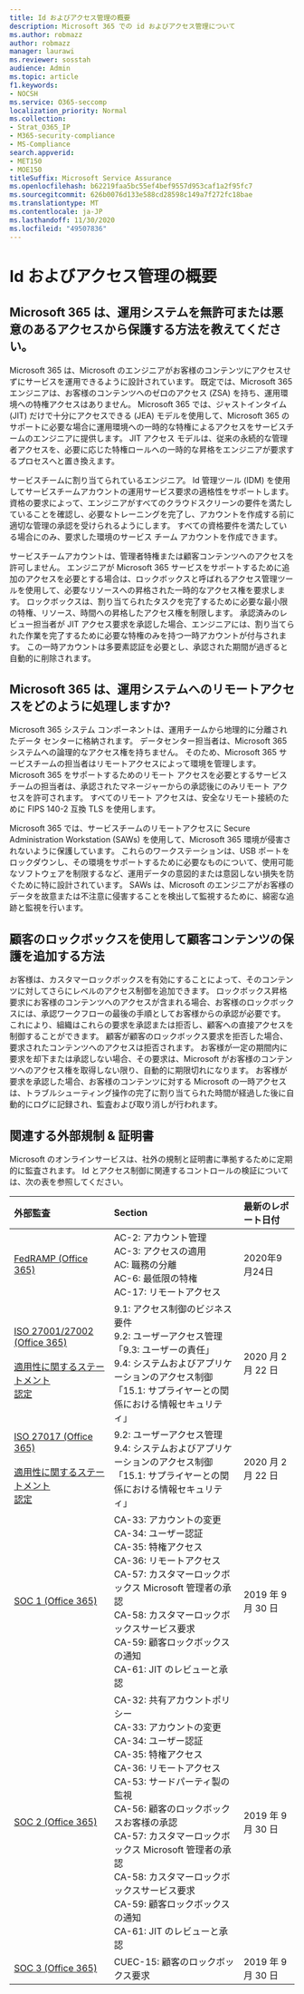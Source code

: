 ```yaml
---
title: Id およびアクセス管理の概要
description: Microsoft 365 での id およびアクセス管理について
ms.author: robmazz
author: robmazz
manager: laurawi
ms.reviewer: sosstah
audience: Admin
ms.topic: article
f1.keywords:
- NOCSH
ms.service: O365-seccomp
localization_priority: Normal
ms.collection:
- Strat_O365_IP
- M365-security-compliance
- MS-Compliance
search.appverid:
- MET150
- MOE150
titleSuffix: Microsoft Service Assurance
ms.openlocfilehash: b62219faa5bc55ef4bef9557d953caf1a2f95fc7
ms.sourcegitcommit: 626b0076d133e588cd28598c149a7f272fc18bae
ms.translationtype: MT
ms.contentlocale: ja-JP
ms.lasthandoff: 11/30/2020
ms.locfileid: "49507836"
---
```

# <a name="identity-and-access-management-overview"></a>Id およびアクセス管理の概要

## <a name="how-does-microsoft-365-protect-production-systems-from-unauthorized-or-malicious-access"></a>Microsoft 365 は、運用システムを無許可または悪意のあるアクセスから保護する方法を教えてください。

Microsoft 365 は、Microsoft のエンジニアがお客様のコンテンツにアクセスせずにサービスを運用できるように設計されています。 既定では、Microsoft 365 エンジニアは、お客様のコンテンツへのゼロのアクセス (ZSA) を持ち、運用環境への特権アクセスはありません。 Microsoft 365 では、ジャストインタイム (JIT) だけで十分にアクセスできる (JEA) モデルを使用して、Microsoft 365 のサポートに必要な場合に運用環境への一時的な特権によるアクセスをサービスチームのエンジニアに提供します。 JIT アクセス モデルは、従来の永続的な管理者アクセスを、必要に応じた特権ロールへの一時的な昇格をエンジニアが要求するプロセスへと置き換えます。

サービスチームに割り当てられているエンジニア。 Id 管理ツール (IDM) を使用してサービスチームアカウントの運用サービス要求の適格性をサポートします。 資格の要求によって、エンジニアがすべてのクラウドスクリーンの要件を満たしていることを確認し、必要なトレーニングを完了し、アカウントを作成する前に適切な管理の承認を受けられるようにします。 すべての資格要件を満たしている場合にのみ、要求した環境のサービス チーム アカウントを作成できます。

サービスチームアカウントは、管理者特権または顧客コンテンツへのアクセスを許可しません。 エンジニアが Microsoft 365 サービスをサポートするために追加のアクセスを必要とする場合は、ロックボックスと呼ばれるアクセス管理ツールを使用して、必要なリソースへの昇格された一時的なアクセス権を要求します。 ロックボックスは、割り当てられたタスクを完了するために必要な最小限の特権、リソース、時間への昇格したアクセス権を制限します。 承認済みのレビュー担当者が JIT アクセス要求を承認した場合、エンジニアには、割り当てられた作業を完了するために必要な特権のみを持つ一時アカウントが付与されます。 この一時アカウントは多要素認証を必要とし、承認された期間が過ぎると自動的に削除されます。

## <a name="how-does-microsoft-365-handle-remote-access-to-production-systems"></a>Microsoft 365 は、運用システムへのリモートアクセスをどのように処理しますか?

Microsoft 365 システム コンポーネントは、運用チームから地理的に分離されたデータ センターに格納されます。 データセンター担当者は、Microsoft 365 システムへの論理的なアクセス権を持ちません。 そのため、Microsoft 365 サービスチームの担当者はリモートアクセスによって環境を管理します。 Microsoft 365 をサポートするためのリモート アクセスを必要とするサービスチームの担当者は、承認されたマネージャーからの承認後にのみリモート アクセスを許可されます。 すべてのリモート アクセスは、安全なリモート接続のために FIPS 140-2 互換 TLS を使用します。

Microsoft 365 では、サービスチームのリモートアクセスに Secure Administration Workstation (SAWs) を使用して、Microsoft 365 環境が侵害されないように保護しています。 これらのワークステーションは、USB ポートをロックダウンし、その環境をサポートするために必要なものについて、使用可能なソフトウェアを制限するなど、運用データの意図的または意図しない損失を防ぐために特に設計されています。 SAWs は、Microsoft のエンジニアがお客様のデータを故意または不注意に侵害することを検出して監視するために、綿密な追跡と監視を行います。

## <a name="how-does-customer-lockbox-add-additional-protection-for-customer-content"></a>顧客のロックボックスを使用して顧客コンテンツの保護を追加する方法

お客様は、カスタマーロックボックスを有効にすることによって、そのコンテンツに対してさらにレベルのアクセス制御を追加できます。 ロックボックス昇格要求にお客様のコンテンツへのアクセスが含まれる場合、お客様のロックボックスには、承認ワークフローの最後の手順としてお客様からの承認が必要です。 これにより、組織はこれらの要求を承認または拒否し、顧客への直接アクセスを制御することができます。 顧客が顧客のロックボックス要求を拒否した場合、要求されたコンテンツへのアクセスは拒否されます。 お客様が一定の期間内に要求を却下または承認しない場合、その要求は、Microsoft がお客様のコンテンツへのアクセス権を取得しない限り、自動的に期限切れになります。 お客様が要求を承認した場合、お客様のコンテンツに対する Microsoft の一時アクセスは、トラブルシューティング操作の完了に割り当てられた時間が経過した後に自動的にログに記録され、監査および取り消しが行われます。

## <a name="related-external-regulations--certifications"></a>関連する外部規制 & 証明書

Microsoft のオンラインサービスは、社外の規制と証明書に準拠するために定期的に監査されます。 Id とアクセス制御に関連するコントロールの検証については、次の表を参照してください。

| **外部監査** | **Section** | **最新のレポート日付** |
|:--------------------|:------------|:-----------------------|
| [FedRAMP (Office 365)](https://compliance.microsoft.com/compliancemanager) | AC-2: アカウント管理 <br> AC-3: アクセスの適用 <br> AC: 職務の分離 <br> AC-6: 最低限の特権 <br> AC-17: リモートアクセス | 2020年9月24日 |
| [ISO 27001/27002 (Office 365)](https://servicetrust.microsoft.com/ViewPage/MSComplianceGuideV3?command=Download&downloadType=Document&downloadId=d7864d4f-e053-4cc4-a964-fa526d07c3be&tab=7027ead0-3d6b-11e9-b9e1-290b1eb4cdeb&docTab=7027ead0-3d6b-11e9-b9e1-290b1eb4cdeb_ISO_Reports) <br><br> [適用性に関するステートメント](https://servicetrust.microsoft.com/ViewPage/MSComplianceGuide?command=Download&downloadType=Document&downloadId=8ee1e46b-2ada-4e7b-bb7d-4c55a8cb6fcd&docTab=4ce99610-c9c0-11e7-8c2c-f908a777fa4d_ISO_Reports) <br> [認定](https://servicetrust.microsoft.com/ViewPage/MSComplianceGuideV3?command=Download&downloadType=Document&downloadId=1e84a14a-2468-45ac-9412-5e53250d57ec&tab=7027ead0-3d6b-11e9-b9e1-290b1eb4cdeb&docTab=7027ead0-3d6b-11e9-b9e1-290b1eb4cdeb_ISO_Reports) | 9.1: アクセス制御のビジネス要件 <br> 9.2: ユーザーアクセス管理 <br> 「9.3: ユーザーの責任」 <br> 9.4: システムおよびアプリケーションのアクセス制御 <br> 「15.1: サプライヤーとの関係における情報セキュリティ」 | 2020 月 2 月 22 日 |
| [ISO 27017 (Office 365)](https://servicetrust.microsoft.com/ViewPage/MSComplianceGuideV3?command=Download&downloadType=Document&downloadId=d7864d4f-e053-4cc4-a964-fa526d07c3be&tab=7027ead0-3d6b-11e9-b9e1-290b1eb4cdeb&docTab=7027ead0-3d6b-11e9-b9e1-290b1eb4cdeb_ISO_Reports) <br><br> [適用性に関するステートメント](https://servicetrust.microsoft.com/ViewPage/MSComplianceGuide?command=Download&downloadType=Document&downloadId=8ee1e46b-2ada-4e7b-bb7d-4c55a8cb6fcd&docTab=4ce99610-c9c0-11e7-8c2c-f908a777fa4d_ISO_Reports) <br> [認定](https://servicetrust.microsoft.com/ViewPage/MSComplianceGuideV3?command=Download&downloadType=Document&downloadId=70de0999-5451-43a3-9ef4-761e8fbfb1a3&tab=7027ead0-3d6b-11e9-b9e1-290b1eb4cdeb&docTab=7027ead0-3d6b-11e9-b9e1-290b1eb4cdeb_ISO_Reports) | 9.2: ユーザーアクセス管理 <br> 9.4: システムおよびアプリケーションのアクセス制御 <br> 「15.1: サプライヤーとの関係における情報セキュリティ」 | 2020 月 2 月 22 日 |
| [SOC 1 (Office 365)](https://servicetrust.microsoft.com/ViewPage/MSComplianceGuideV3?command=Download&downloadType=Document&downloadId=b07c0f7b-6bd5-4544-8255-7a5f14bf914a&tab=7027ead0-3d6b-11e9-b9e1-290b1eb4cdeb&docTab=7027ead0-3d6b-11e9-b9e1-290b1eb4cdeb_SOC_/_SSAE_16_Reports) | CA-33: アカウントの変更 <br> CA-34: ユーザー認証 <br> CA-35: 特権アクセス <br> CA-36: リモートアクセス <br> CA-57: カスタマーロックボックス Microsoft 管理者の承認 <br> CA-58: カスタマーロックボックスサービス要求 <br> CA-59: 顧客ロックボックスの通知 <br> CA-61: JIT のレビューと承認 | 2019 年 9 月 30 日 |
| [SOC 2 (Office 365)](https://servicetrust.microsoft.com/ViewPage/MSComplianceGuideV3?command=Download&downloadType=Document&downloadId=fa062990-e758-4ddc-ace3-7fb21a301d09&tab=7027ead0-3d6b-11e9-b9e1-290b1eb4cdeb&docTab=7027ead0-3d6b-11e9-b9e1-290b1eb4cdeb_SOC_/_SSAE_16_Rep-11e9-b9e1-290b1eb4cdeb_SOC_/_SSAE_16_Reports) | CA-32: 共有アカウントポリシー <br> CA-33: アカウントの変更 <br> CA-34: ユーザー認証 <br> CA-35: 特権アクセス <br> CA-36: リモートアクセス <br> CA-53: サードパーティ製の監視 <br> CA-56: 顧客のロックボックスお客様の承認 <br> CA-57: カスタマーロックボックス Microsoft 管理者の承認 <br> CA-58: カスタマーロックボックスサービス要求 <br> CA-59: 顧客ロックボックスの通知 <br> CA-61: JIT のレビューと承認 | 2019 年 9 月 30 日 |
| [SOC 3 (Office 365)](https://servicetrust.microsoft.com/ViewPage/MSComplianceGuideV3?command=Download&downloadType=Document&downloadId=9df8b99b-96ce-49a9-bff4-268031dcc9a6&tab=7027ead0-3d6b-11e9-b9e1-290b1eb4cdeb&docTab=7027ead0-3d6b-11e9-b9e1-290b1eb4cdeb_SOC_/_SSAE_16_Reports) | CUEC-15: 顧客のロックボックス要求 | 2019 年 9 月 30 日 |